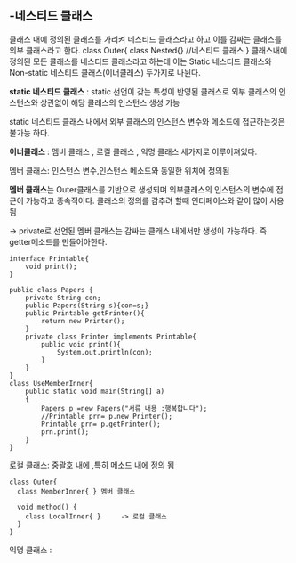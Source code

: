 -네스티드 클래스
-
  클래스 내에 정의된 클래스를 가리켜 네스티드 클래스라고 하고 이를 감싸는 클래스를 외부 클래스라고 한다. 
class Outer{
  class Nested{}   //네스티드 클래스
}
  클래스내에 정의된 모든 클래스를 네스티드 클래스라고 하는데 이는 Static 네스티드 클래스와 Non-static 네스티드 클래스(이너클래스) 두가지로 나뉜다.

**static 네스티드 클래스** : static 선언이 갖는 특성이 반영된 클래스로 외부 클래스의 인스턴스와 상관없이 해당 클래스의 인스턴스 생성 가능

static 네스티드 클래스 내에서 외부 클래스의 인스턴스 변수와 메소드에 접근하는것은 불가능 하다. 

**이너클래스** :  멤버 클래스 , 로컬 클래스 , 익명 클래스 세가지로 이루어져있다. 

멤버 클래스: 인스턴스 변수,인스턴스 메소드와 동일한 위치에 정의됨

**멤버 클래스**는 Outer클래스를 기반으로 생성되며 외부클래스의 인스턴스의 변수에 접근이 가능하고 종속적이다. 클래스의 정의를 감추려 할때 인터페이스와 같이 많이 사용됨 

-> private로 선언된 멤버 클래스는 감싸는 클래스 내에서만 생성이 가능하다. 즉 getter메소드를 만들어아한다.
```
interface Printable{
    void print();
}

public class Papers {
    private String con;
    public Papers(String s){con=s;}
    public Printable getPrinter(){
        return new Printer();
    }
    private class Printer implements Printable{
        public void print(){
            System.out.println(con);
        }
    }
}
class UseMemberInner{
    public static void main(String[] a)
    {
        Papers p =new Papers("서류 내용 :행복합니다");
        //Printable prn= p.new Printer();
        Printable prn= p.getPrinter();
        prn.print();
    }
}

```





로컬 클래스: 중괄호 내에 ,특히 메소드 내에 정의 됨

```
class Outer{
  class MemberInner{ } 멤버 클래스

  void method() {
    class LocalInner{ }     -> 로컬 클래스
  }
}
```

익명 클래스 :


